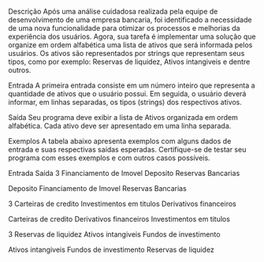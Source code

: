 
Descrição
Após uma análise cuidadosa realizada pela equipe de desenvolvimento de uma empresa bancaria, foi identificado a necessidade de uma nova funcionalidade para otimizar os processos e melhorias da experiência dos usuários. Agora, sua tarefa é implementar uma solução que organize em ordem alfabética uma lista de ativos que será informada pelos usuários. Os ativos são representados por strings que representam seus tipos, como por exemplo: Reservas de liquidez, Ativos intangiveis e dentre outros.

Entrada
A primeira entrada consiste em um número inteiro que representa a  quantidade de ativos que o usuário possui. Em seguida, o usuário deverá  informar, em linhas separadas, os tipos (strings) dos respectivos ativos.

Saída
Seu programa deve exibir a lista de Ativos organizada em ordem alfabética. Cada ativo deve ser apresentado em uma linha separada.

Exemplos
A tabela abaixo apresenta exemplos com alguns dados de entrada e suas respectivas saídas esperadas. Certifique-se de testar seu programa com esses exemplos e com outros casos possíveis.

Entrada	Saída
3
Financiamento de Imovel
Deposito
Reservas Bancarias
 	
Deposito
Financiamento de Imovel
Reservas Bancarias

3
Carteiras de credito
Investimentos em titulos
Derivativos financeiros	

Carteiras de credito
Derivativos financeiros
Investimentos em titulos

3
Reservas de liquidez
Ativos intangiveis
Fundos de investimento	

Ativos intangiveis
Fundos de investimento
Reservas de liquidez